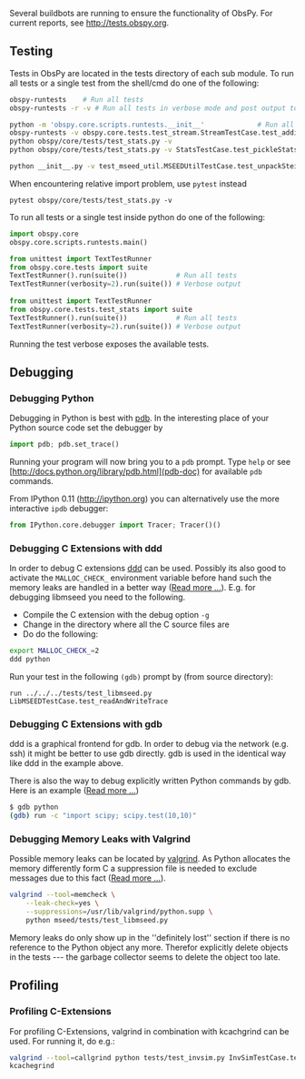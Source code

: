 Several buildbots are running to ensure the functionality of ObsPy. For current reports, see http://tests.obspy.org.

## Testing

Tests in ObsPy are located in the tests directory of each sub module. To run all tests or a single test from the shell/cmd do one of the following:
```sh
obspy-runtests    # Run all tests
obspy-runtests -r -v # Run all tests in verbose mode and post output to tests.obspy.org

python -m 'obspy.core.scripts.runtests.__init__'             # Run all tests
obspy-runtests -v obspy.core.tests.test_stream.StreamTestCase.test_adding
python obspy/core/tests/test_stats.py -v
python obspy/core/tests/test_stats.py -v StatsTestCase.test_pickleStats

python __init__.py -v test_mseed_util.MSEEDUtilTestCase.test_unpackSteim2
```

When encountering relative import problem, use `pytest` instead

```
pytest obspy/core/tests/test_stats.py -v
```

To run all tests or a single test inside python do one of the following:
```python
import obspy.core
obspy.core.scripts.runtests.main()

from unittest import TextTestRunner
from obspy.core.tests import suite
TextTestRunner().run(suite())            # Run all tests
TextTestRunner(verbosity=2).run(suite()) # Verbose output
    
from unittest import TextTestRunner
from obspy.core.tests.test_stats import suite
TextTestRunner().run(suite())            # Run all tests
TextTestRunner(verbosity=2).run(suite()) # Verbose output
```

Running the test verbose exposes the available tests.

## Debugging

### Debugging Python

Debugging in Python is best with [pdb](http://docs.python.org/library/pdb.html). In the interesting place of your Python source code set the debugger by

```python
import pdb; pdb.set_trace()
```

Running your program will now bring you to a ```pdb``` prompt. Type ```help``` or see [http://docs.python.org/library/pdb.html](pdb-doc) for available ```pdb``` commands.

From IPython 0.11 (http://ipython.org) you can alternatively use the more interactive ```ipdb``` debugger:

```python
from IPython.core.debugger import Tracer; Tracer()()
```

### Debugging C Extensions with ddd

In order to debug C extensions [ddd](http://www.gnu.org/software/ddd) can be used. Possibly its also good to activate the ```MALLOC_CHECK_``` environment variable before hand such the memory leaks are handled in a better way ([Read more ...](http://manpages.ubuntu.com/manpages/jaunty/man3/malloc.3.html)). E.g. for debugging libmseed you need to the following.

 * Compile the C extension with the debug option `-g`
 * Change in the directory where all the C source files are
 * Do do the following:

```sh
export MALLOC_CHECK_=2
ddd python
```

Run your test in the following `(gdb)` prompt by (from source directory):

```
run ../../../tests/test_libmseed.py LibMSEEDTestCase.test_readAndWriteTrace
```


### Debugging C Extensions with gdb

ddd is a graphical frontend for gdb. In order to debug via the network (e.g. ssh) it might be better to use gdb directly. gdb is used in the identical way like ddd in the example above.

There is also the way to debug explicitly written Python commands by gdb. Here is an example ([Read more ...](http://www.scipy.org/BugReport))

```sh 
$ gdb python
(gdb) run -c "import scipy; scipy.test(10,10)"
```

### Debugging Memory Leaks with Valgrind

Possible memory leaks can be located by [valgrind](http://www.valgrind.org). As Python allocates the memory differently form C a suppression file is needed to exclude messages due to this fact ([Read more ...](http://svn.python.org/view/python/trunk/Misc/README.valgrind?view=markup)).

```sh
valgrind --tool=memcheck \
    --leak-check=yes \
    --suppressions=/usr/lib/valgrind/python.supp \
    python mseed/tests/test_libmseed.py
```

Memory leaks do only show up in the ''definitely lost'' section if there is no reference to the Python object any more. Therefor explicitly delete objects in the tests --- the garbage collector seems to delete the object too late.

## Profiling

### Profiling C-Extensions
For profiling C-Extensions, valgrind in combination with kcachgrind can be used. For running it, do e.g.:

```sh
valgrind --tool=callgrind python tests/test_invsim.py InvSimTestCase.test_evalrespVsObsPy
kcachegrind 
```